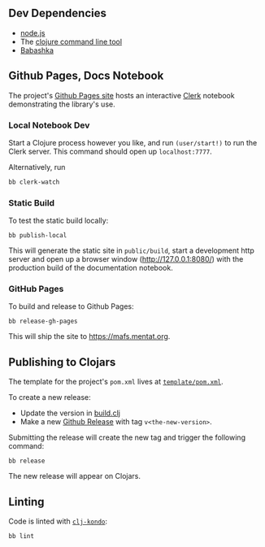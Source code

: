 ## Dev Dependencies

- [node.js](https://nodejs.org/en/)
- The [clojure command line tool](https://clojure.org/guides/install_clojure)
- [Babashka](https://github.com/babashka/babashka#installation)

## Github Pages, Docs Notebook

The project's [Github Pages site](https://mafs.mentat.org) hosts an
interactive [Clerk](https://github.com/nextjournal/clerk) notebook demonstrating
the library's use.

### Local Notebook Dev

Start a Clojure process however you like, and run `(user/start!)` to run the
Clerk server. This command should open up `localhost:7777`.

Alternatively, run

```sh
bb clerk-watch
```

### Static Build

To test the static build locally:

```
bb publish-local
```

This will generate the static site in `public/build`, start a development http
server and open up a browser window (http://127.0.0.1:8080/) with the production
build of the documentation notebook.

### GitHub Pages

To build and release to Github Pages:

```
bb release-gh-pages
```

This will ship the site to https://mafs.mentat.org.

## Publishing to Clojars

The template for the project's `pom.xml` lives at
[`template/pom.xml`](https://github.com/mentat-collective/mafs.cljs/blob/main/template/pom.xml).

To create a new release:

- Update the version in
  [build.clj](https://github.com/mentat-collective/mafs.cljs/blob/main/build.clj)
- Make a new [Github
  Release](https://github.com/mentat-collective/mafs.cljs/releases) with tag
  `v<the-new-version>`.

Submitting the release will create the new tag and trigger the following
command:

```
bb release
```

The new release will appear on Clojars.

## Linting

Code is linted with [`clj-kondo`](https://github.com/clj-kondo/clj-kondo):

```
bb lint
```
